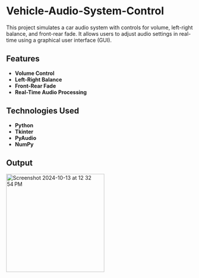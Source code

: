 # Vehicle-Audio-System-Control

This project simulates a car audio system with controls for volume, left-right balance, and front-rear fade. It allows users to adjust audio settings in real-time using a graphical user interface (GUI).

## Features

- **Volume Control**
- **Left-Right Balance**
- **Front-Rear Fade**
- **Real-Time Audio Processing**

## Technologies Used

- **Python**
- **Tkinter**
- **PyAudio**
- **NumPy**

## Output
<img width="264" alt="Screenshot 2024-10-13 at 12 32 54 PM" src="https://github.com/user-attachments/assets/a7b1e1ce-90b1-4d12-bbef-328eaa8f52e6">
